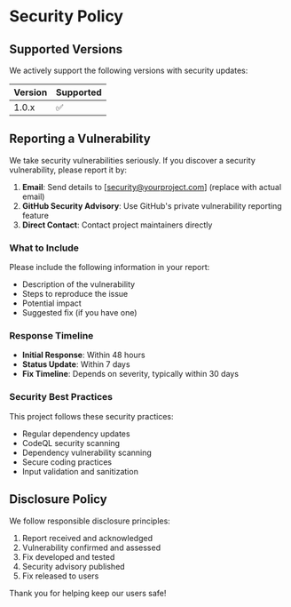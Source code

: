 # Security Policy

## Supported Versions

We actively support the following versions with security updates:

| Version | Supported          |
| ------- | ------------------ |
| 1.0.x   | :white_check_mark: |

## Reporting a Vulnerability

We take security vulnerabilities seriously. If you discover a security vulnerability, please report it by:

1. **Email**: Send details to [security@yourproject.com] (replace with actual email)
2. **GitHub Security Advisory**: Use GitHub's private vulnerability reporting feature
3. **Direct Contact**: Contact project maintainers directly

### What to Include

Please include the following information in your report:

- Description of the vulnerability
- Steps to reproduce the issue
- Potential impact
- Suggested fix (if you have one)

### Response Timeline

- **Initial Response**: Within 48 hours
- **Status Update**: Within 7 days
- **Fix Timeline**: Depends on severity, typically within 30 days

### Security Best Practices

This project follows these security practices:

- Regular dependency updates
- CodeQL security scanning
- Dependency vulnerability scanning
- Secure coding practices
- Input validation and sanitization

## Disclosure Policy

We follow responsible disclosure principles:

1. Report received and acknowledged
2. Vulnerability confirmed and assessed
3. Fix developed and tested
4. Security advisory published
5. Fix released to users

Thank you for helping keep our users safe!